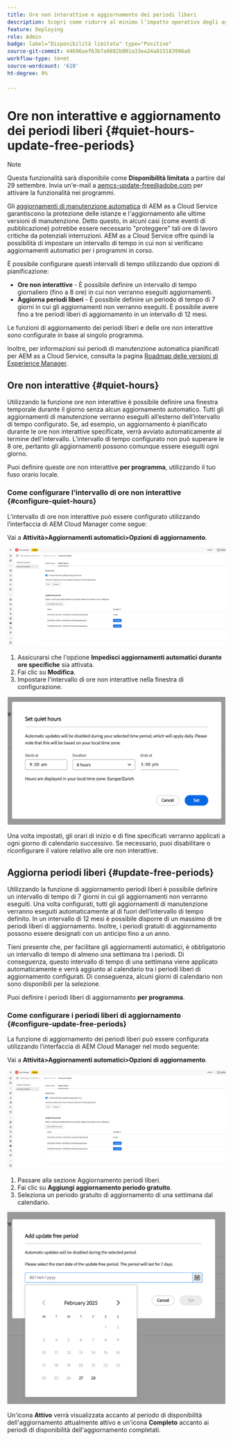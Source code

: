 ```yaml
---
title: Ore non interattive e aggiornamento dei periodi liberi
description: Scopri come ridurre al minimo l’impatto operativo degli aggiornamenti automatici di AEM as a Cloud Service utilizzando le ore non interattive e i periodi senza aggiornamento.
feature: Deploying
role: Admin
badge: label="Disponibilità limitata" type="Positive"
source-git-commit: 44696aef63b7a9882b001a33ea24a815183996a8
workflow-type: tm+mt
source-wordcount: '610'
ht-degree: 0%

---
```


# Ore non interattive e aggiornamento dei periodi liberi {#quiet-hours-update-free-periods}

>[!NOTE]
>Questa funzionalità sarà disponibile come **Disponibilità limitata** a partire dal 29 settembre. Invia un&#39;e-mail a [aemcs-update-free@adobe.com](mailto:aemcs-update-free@adobe.com) per attivare la funzionalità nei programmi.

Gli [aggiornamenti di manutenzione automatica](/help/implementing/deploying/aem-version-updates.md) di AEM as a Cloud Service garantiscono la protezione delle istanze e l&#39;aggiornamento alle ultime versioni di manutenzione. Detto questo, in alcuni casi (come eventi di pubblicazione) potrebbe essere necessario &quot;proteggere&quot; tali ore di lavoro critiche da potenziali interruzioni. AEM as a Cloud Service offre quindi la possibilità di impostare un intervallo di tempo in cui non si verificano aggiornamenti automatici per i programmi in corso.

È possibile configurare questi intervalli di tempo utilizzando due opzioni di pianificazione:

* **Ore non interattive** - È possibile definire un intervallo di tempo giornaliero (fino a 8 ore) in cui non verranno eseguiti aggiornamenti.
* **Aggiorna periodi liberi** - È possibile definire un periodo di tempo di 7 giorni in cui gli aggiornamenti non verranno eseguiti. È possibile avere fino a tre periodi liberi di aggiornamento in un intervallo di 12 mesi.

Le funzioni di aggiornamento dei periodi liberi e delle ore non interattive sono configurate in base al singolo programma.

Inoltre, per informazioni sui periodi di manutenzione automatica pianificati per AEM as a Cloud Service, consulta la pagina [Roadmap delle versioni di Experience Manager](https://experienceleague.adobe.com/it/docs/experience-manager-release-information/aem-release-updates/update-releases-roadmap).

## Ore non interattive {#quiet-hours}

Utilizzando la funzione ore non interattive è possibile definire una finestra temporale durante il giorno senza alcun aggiornamento automatico. Tutti gli aggiornamenti di manutenzione verranno eseguiti all’esterno dell’intervallo di tempo configurato. Se, ad esempio, un aggiornamento è pianificato durante le ore non interattive specificate, verrà avviato automaticamente al termine dell&#39;intervallo. L’intervallo di tempo configurato non può superare le 8 ore, pertanto gli aggiornamenti possono comunque essere eseguiti ogni giorno.

Puoi definire queste ore non interattive **per programma**, utilizzando il tuo fuso orario locale.

### Come configurare l’intervallo di ore non interattive {#configure-quiet-hours}

L’intervallo di ore non interattive può essere configurato utilizzando l’interfaccia di AEM Cloud Manager come segue:

Vai a **Attività>Aggiornamenti automatici>Opzioni di aggiornamento**.

![Configurazione](assets/main-config.png)

1. Assicurarsi che l&#39;opzione **Impedisci aggiornamenti automatici durante ore specifiche** sia attivata.
2. Fai clic su **Modifica**.
3. Impostare l&#39;intervallo di ore non interattive nella finestra di configurazione.

![Configurazione ore di pausa](assets/quiet-hours.png)

Una volta impostati, gli orari di inizio e di fine specificati verranno applicati a ogni giorno di calendario successivo. Se necessario, puoi disabilitare o riconfigurare il valore relativo alle ore non interattive.

## Aggiorna periodi liberi {#update-free-periods}

Utilizzando la funzione di aggiornamento periodi liberi è possibile definire un intervallo di tempo di 7 giorni in cui gli aggiornamenti non verranno eseguiti. Una volta configurati, tutti gli aggiornamenti di manutenzione verranno eseguiti automaticamente al di fuori dell’intervallo di tempo definito. In un intervallo di 12 mesi è possibile disporre di un massimo di tre periodi liberi di aggiornamento. Inoltre, i periodi gratuiti di aggiornamento possono essere designati con un anticipo fino a un anno.

Tieni presente che, per facilitare gli aggiornamenti automatici, è obbligatorio un intervallo di tempo di almeno una settimana tra i periodi. Di conseguenza, questo intervallo di tempo di una settimana viene applicato automaticamente e verrà aggiunto al calendario tra i periodi liberi di aggiornamento configurati. Di conseguenza, alcuni giorni di calendario non sono disponibili per la selezione.

Puoi definire i periodi liberi di aggiornamento **per programma**.

### Come configurare i periodi liberi di aggiornamento {#configure-update-free-periods}

La funzione di aggiornamento dei periodi liberi può essere configurata utilizzando l’interfaccia di AEM Cloud Manager nel modo seguente:

Vai a **Attività>Aggiornamenti automatici>Opzioni di aggiornamento**.

![Configurazione](assets/main-config.png)

1. Passare alla sezione Aggiornamento periodi liberi.
2. Fai clic su **Aggiungi aggiornamento periodo gratuito**.
3. Seleziona un periodo gratuito di aggiornamento di una settimana dal calendario.

![Aggiorna configurazione periodi liberi](assets/update-free-periods.png)

Un&#39;icona **Attivo** verrà visualizzata accanto al periodo di disponibilità dell&#39;aggiornamento attualmente attivo e un&#39;icona **Completo** accanto ai periodi di disponibilità dell&#39;aggiornamento completati.
